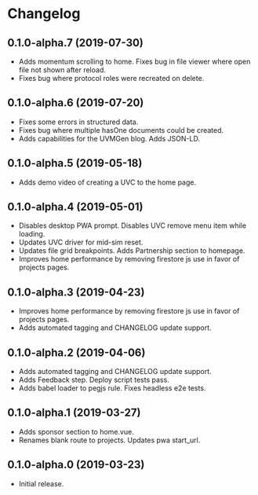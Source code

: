 # Changelog

## 0.1.0-alpha.7 (2019-07-30)
- Adds momentum scrolling to home. Fixes bug in file viewer where open file not shown after reload.
- Fixes bug where protocol roles were recreated on delete.

## 0.1.0-alpha.6 (2019-07-20)
- Fixes some errors in structured data.
- Fixes bug where multiple hasOne documents could be created.
- Adds capabilities for the UVMGen blog. Adds JSON-LD.

## 0.1.0-alpha.5 (2019-05-18)
- Adds demo video of creating a UVC to the home page.

## 0.1.0-alpha.4 (2019-05-01)
- Disables desktop PWA prompt. Disables UVC remove menu item while loading.
- Updates UVC driver for mid-sim reset.
- Updates file grid breakpoints. Adds Partnership section to homepage.
- Improves home performance by removing firestore js use in favor of projects pages.

## 0.1.0-alpha.3 (2019-04-23)
- Improves home performance by removing firestore js use in favor of projects pages.
- Adds automated tagging and CHANGELOG update support.

## 0.1.0-alpha.2 (2019-04-06)
- Adds automated tagging and CHANGELOG update support.
- Adds Feedback step. Deploy script tests pass.
- Adds babel loader to pegjs rule. Fixes headless e2e tests.

## 0.1.0-alpha.1 (2019-03-27)
- Adds sponsor section to home.vue.
- Renames blank route to projects. Updates pwa start_url.

## 0.1.0-alpha.0 (2019-03-23)
- Initial release.
